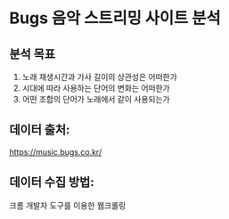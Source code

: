 # Bugs 음악 스트리밍 사이트 분석

## 분석 목표

1.	노래 재생시간과 가사 길이의 상관성은 어떠한가
2.	시대에 따라 사용하는 단어의 변화는 어떠한가
3.	어떤 조합의 단어가 노래에서 같이 사용되는가

## 데이터 출처:
https://music.bugs.co.kr/

## 데이터 수집 방법: 
크롬 개발자 도구를 이용한 웹크롤링
